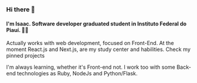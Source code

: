 ### Hi there 👋

#### I'm Isaac. Software developer graduated student in Instituto Federal do Piauí. 👨‍💻
<p>
  Actually works with web development, focused on Front-End. At the moment React.js and Next.js, are my study center and habilities. Check my pinned projects
</p>
<p>
  I'm always learning, whether it's Front-end not. I work too with some Back-end technologies as Ruby, NodeJs and Python/Flask.
</p>

<!--
**Isaac-alencar/Isaac-alencar** is a ✨ _special_ ✨ repository because its `README.md` (this file) appears on your GitHub profile.

Here are some ideas to get you started:

- 🔭 I’m currently working on ...
- 🌱 I’m currently learning ...
- 👯 I’m looking to collaborate on ...
- 🤔 I’m looking for help with ...
- 💬 Ask me about ...
- 📫 How to reach me: ...
- 😄 Pronouns: ...
- ⚡ Fun fact: ...
-->
